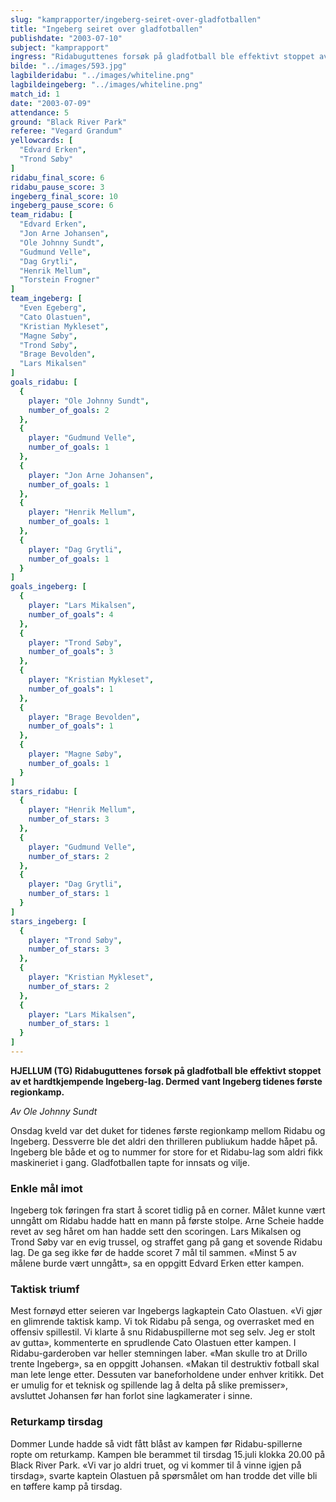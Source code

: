 ```yaml
---
slug: "kamprapporter/ingeberg-seiret-over-gladfotballen"
title: "Ingeberg seiret over gladfotballen"
publishdate: "2003-07-10"
subject: "kamprapport"
ingress: "Ridabuguttenes forsøk på gladfotball ble effektivt stoppet av et hardtkjempende Ingeberg-lag. Dermed vant Ingeberg tidenes første regionkamp."
bilde: "../images/593.jpg"
lagbilderidabu: "../images/whiteline.png"
lagbildeingeberg: "../images/whiteline.png"
match_id: 1
date: "2003-07-09"
attendance: 5
ground: "Black River Park"
referee: "Vegard Grandum"
yellowcards: [
  "Edvard Erken",
  "Trond Søby"
]
ridabu_final_score: 6
ridabu_pause_score: 3
ingeberg_final_score: 10
ingeberg_pause_score: 6
team_ridabu: [
  "Edvard Erken",
  "Jon Arne Johansen",
  "Ole Johnny Sundt",
  "Gudmund Velle",
  "Dag Grytli",
  "Henrik Mellum",
  "Torstein Frogner"
]
team_ingeberg: [
  "Even Egeberg",
  "Cato Olastuen",
  "Kristian Mykleset",
  "Magne Søby",
  "Trond Søby",
  "Brage Bevolden",
  "Lars Mikalsen"
]
goals_ridabu: [
  {
    player: "Ole Johnny Sundt",
    number_of_goals: 2
  },
  {
    player: "Gudmund Velle",
    number_of_goals: 1
  },
  {
    player: "Jon Arne Johansen",
    number_of_goals: 1
  },
  {
    player: "Henrik Mellum",
    number_of_goals: 1
  },
  {
    player: "Dag Grytli",
    number_of_goals: 1
  }
]
goals_ingeberg: [
  {
    player: "Lars Mikalsen",
    number_of_goals": 4
  },
  {
    player: "Trond Søby",
    number_of_goals": 3
  },
  {
    player: "Kristian Mykleset",
    number_of_goals": 1
  },
  {
    player: "Brage Bevolden",
    number_of_goals": 1
  },
  {
    player: "Magne Søby",
    number_of_goals: 1
  }
]
stars_ridabu: [
  {
    player: "Henrik Mellum",
    number_of_stars: 3
  },
  {
    player: "Gudmund Velle",
    number_of_stars: 2
  },
  {
    player: "Dag Grytli",
    number_of_stars: 1
  }
]
stars_ingeberg: [
  {
    player: "Trond Søby",
    number_of_stars: 3
  },
  {
    player: "Kristian Mykleset",
    number_of_stars: 2
  },
  {
    player: "Lars Mikalsen",
    number_of_stars: 1
  }
]
---
```


**HJELLUM (TG) Ridabuguttenes forsøk på gladfotball ble effektivt stoppet av et hardtkjempende Ingeberg-lag. Dermed vant Ingeberg tidenes første regionkamp.**

*Av Ole Johnny Sundt*

Onsdag kveld var det duket for tidenes første regionkamp mellom Ridabu og Ingeberg. Dessverre ble det aldri den thrilleren publiukum hadde håpet på. Ingeberg ble både et og to nummer for store for et Ridabu-lag som aldri fikk maskineriet i gang. Gladfotballen tapte for innsats og vilje.

### Enkle mål imot

Ingeberg tok føringen fra start å scoret tidlig på en corner. Målet kunne vært unngått om Ridabu hadde hatt en mann på første stolpe. Arne Scheie hadde revet av seg håret om han hadde sett den scoringen. Lars Mikalsen og Trond Søby var en evig trussel, og straffet gang på gang et sovende Ridabu lag. De ga seg ikke før de hadde scoret 7 mål til sammen. «Minst 5 av målene burde vært unngått», sa en oppgitt Edvard Erken etter kampen.

### Taktisk triumf

Mest fornøyd etter seieren var Ingebergs lagkaptein Cato Olastuen. «Vi gjør en glimrende taktisk kamp. Vi tok Ridabu på senga, og overrasket med en offensiv spillestil. Vi klarte å snu Ridabuspillerne mot seg selv. Jeg er stolt av gutta», kommenterte en sprudlende Cato Olastuen etter kampen. I Ridabu-garderoben var heller stemningen laber. «Man skulle tro at Drillo trente Ingeberg», sa en oppgitt Johansen. «Makan til destruktiv fotball skal man lete lenge etter. Dessuten var baneforholdene under enhver kritikk. Det er umulig for et teknisk og spillende lag å delta på slike premisser», avsluttet Johansen før han forlot sine lagkamerater i sinne.

### Returkamp tirsdag

Dommer Lunde hadde så vidt fått blåst av kampen før Ridabu-spillerne ropte om returkamp. Kampen ble berammet til tirsdag 15.juli klokka 20.00 på Black River Park. «Vi var jo aldri truet, og vi kommer til å vinne igjen på tirsdag», svarte kaptein Olastuen på spørsmålet om han trodde det ville bli en tøffere kamp på tirsdag.